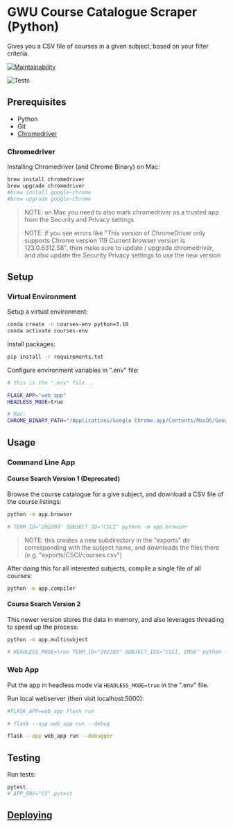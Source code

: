 # GWU Course Catalogue Scraper (Python)

Gives you a CSV file of courses in a given subject, based on your filter criteria.

[![Maintainability](https://api.codeclimate.com/v1/badges/331f73a256080399c798/maintainability)](https://codeclimate.com/github/s2t2/gwu-courses-py/maintainability)

![Tests](https://github.com/s2t2/gwu-courses-py/actions/workflows/python-app.yml/badge.svg)

## Prerequisites

  + Python
  + Git
  + [Chromedriver](https://github.com/prof-rossetti/intro-to-python/blob/main/notes/clis/chromedriver.md)

### Chromedriver

Installing Chromedriver (and Chrome Binary) on Mac:

```sh
brew install chromedriver
brew upgrade chromedriver
#brew install google-chrome
#brew upgrade google-chrome
```

> NOTE: on Mac you need to also mark chromedriver as a trusted app from the Security and Privacy settings
>
> NOTE: if you see errors like "This version of ChromeDriver only supports Chrome version 119 Current browser version is 123.0.6312.58", then make sure to update / upgrade chromedriver, and also update the Security Privacy settings to use the new version

## Setup

### Virtual Environment

Setup a virtual environment:

```sh
conda create -n courses-env python=3.10
conda activate courses-env
```

Install packages:

```sh
pip install -r requirements.txt
```

Configure environment variables in ".env" file:

```sh
# this is the ".env" file...

FLASK_APP="web_app"
HEADLESS_MODE=true

# Mac:
CHROME_BINARY_PATH="/Applications/Google Chrome.app/Contents/MacOS/Google Chrome"
```

## Usage

### Command Line App

#### Course Search Version 1 (Deprecated)

Browse the course catalogue for a give subject, and download a CSV file of the course listings:

```sh
python -m app.browser

# TERM_ID="202203" SUBJECT_ID="CSCI" python -m app.browser
```

> NOTE: this creates a new subdirectory in the "exports" dir corresponding with the subject name, and downloads the files there (e.g. "exports/CSCI/courses.csv")

After doing this for all interested subjects, compile a single file of all courses:

```sh
python -m app.compiler
```

#### Course Search Version 2

This newer version stores the data in memory, and also leverages threading to speed up the process:

```sh
python -m app.multisubject

# HEADLESS_MODE=true TERM_ID="202303" SUBJECT_IDS="CSCI, EMSE" python -m app.multisubject
```

### Web App

Put the app in headless mode via `HEADLESS_MODE=true` in the ".env" file.

Run local webserver (then visit localhost:5000):

```sh
#FLASK_APP=web_app flask run

# flask --app web_app run --debug

flask --app web_app run --debugger
```






## Testing

Run tests:

```sh
pytest
# APP_ENV="CI" pytest
```

## [Deploying](/DEPLOYING.md)
